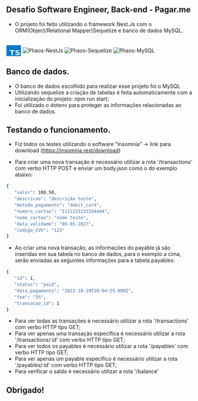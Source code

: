 ## Desafio Software Engineer, Back-end - Pagar.me

 - O projeto foi feito utilizando o framework Nest.Js com o ORM(Object/Relational Mapper)Sequelize e banco de dados MySQL.

<div style="display: inline_block"><br>
<img align="center" alt="Phaos-Typescript" height="30" width="40" src="https://raw.githubusercontent.com/devicons/devicon/master/icons/typescript/typescript-original.svg">
  <img align="center" alt="Phaos-NestJs" height="30" width="40" src="https://cdn.jsdelivr.net/gh/devicons/devicon/icons/nestjs/nestjs-plain.svg" />
  <img align="center" alt="Phaos-Sequelize" height="30" width="40" src="https://cdn.jsdelivr.net/gh/devicons/devicon/icons/sequelize/sequelize-original.svg" />
  <img align="center" alt="Phaos-MySQL" height="30" width="40" src="https://cdn.jsdelivr.net/gh/devicons/devicon/icons/mysql/mysql-original.svg" />
</div>

## Banco de dados.

- O banco de dados escolhido para realizar esse projeto foi o MySQL
- Utilizando sequelize a criação de tabelas é feita automaticamente com a inicialização do projeto: npm run start;
- Foi utilizado o dotenv para proteger as informações relacionadas ao banco de dados.

## Testando o funcionamento.

 - Fiz todos os testes utilizando o software "Insomnia" -> link para download (https://insomnia.rest/download)

 - Para criar uma nova transação é necessário utilizar a rota '/transactions' com verbo HTTP POST e enviar um body.json como o do exemplo abaixo:
 
 ```bash
 {
	"valor": 100.50,
	"descricao": "descrição teste",
	"metodo_pagamento": "debit_card",
	"numero_cartao": "1111222233334444",
	"nome_cartao": "nome teste",
	"data_validade": "05-05-2027",
	"codigo_CVV": "123"
}
```
- Ao criar uma nova transação, as informações do payable já são inseridas em sua tabela no banco de dados, para o exemplo a cima, serão enviadas as seguintes informações para a tabela payables:
 ```bash
{
	"id": 1,
	"status": "paid",
	"data_pagamento": "2022-10-19T20:04:25.000Z",
	"fee": "3%",
	"transacao_id": 1
}
```
- Para ver todas as transações é necessário utilizar a rota '/transactions' com verbo HTTP tipo GET;
- Para ver apenas uma transação específica é necessário utilizar a rota '/transactions/:id' com verbo HTTP tipo GET;
- Para ver todos os payables é necessário utilizar a rota '/payables' com verbo HTTP tipo GET;
- Para ver apenas um payable específico é necessário utilizar a rota '/payables/:id' com verbo HTTP tipo GET;
- Para verificar o saldo é necessário utilizar a rota '/balance'

## Obrigado!
